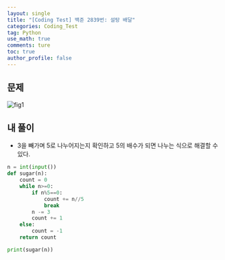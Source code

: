 ```yaml
---
layout: single
title: "[Coding Test] 백준 2839번: 설탕 배달"
categories: Coding_Test
tag: Python
use_math: true
comments: ture
toc: true
author_profile: false
---
```


## 문제 
![fig1]({{site.url}}/images/2023-07-10-ct1/문제설명.png)


## 내 풀이
* 3을 빼가며 5로 나누어지는지 확인하고 5의 배수가 되면 나누는 식으로 해결할 수 있다.

```python
n = int(input())
def sugar(n):
    count = 0
    while n>=0:
        if n%5==0:
            count += n//5
            break
        n -= 3
        count += 1
    else:
        count = -1
    return count

print(sugar(n))
```

